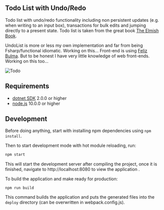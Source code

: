 ## Todo List with Undo/Redo

Todo list with undo/redo functionality including non persistent updates (e.g. when writing to an input box), transactions for bulk edits and jumping directly to a present state.
Todo list is taken from the great book [The Elmish Book](https://zaid-ajaj.github.io/the-elmish-book/#/).

UndoList is more or less my own implementation and far from being Fsharp/functional idiomatic. Working on this...
Front-end is using [Feliz Bulma](https://github.com/Dzoukr/Feliz.Bulma). But to be honest I have very little knowledge of web front-ends. Working on this too...

![Todo](https://user-images.githubusercontent.com/4339172/101689307-4ea1b980-3a6d-11eb-96c0-0edcef03e775.gif)

## Requirements

* [dotnet SDK](https://www.microsoft.com/net/download/core) 2.0.0 or higher
* [node.js](https://nodejs.org) 10.0.0 or higher

## Development

Before doing anything, start with installing npm dependencies using `npm install`.

Then to start development mode with hot module reloading, run:
```bash
npm start
```
This will start the development server after compiling the project, once it is finished, navigate to http://localhost:8080 to view the application .

To build the application and make ready for production:
```
npm run build
```
This command builds the application and puts the generated files into the `deploy` directory (can be overwritten in webpack.config.js).


